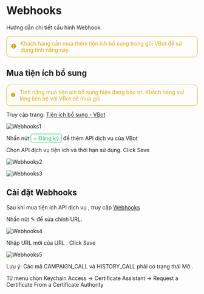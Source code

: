 # Webhooks

Hướng dẫn chi tiết cấu hình Webhook.

<div style="display: flex; align-items: center; padding: 10px; border: 1px solid #E2A600FF; border-radius: 10px; color: #E2A600FF;">
    <svg width="20" height="20" viewBox="0 0 20 20" fill="currentColor" style="margin-right: 10px;">
        <path fill-rule="evenodd" d="M18 8A8 8 0 1 1 2 8a8 8 0 0 1 16 0zM9 4a1 1 0 0 1 2 0v4a1 1 0 0 1-2 0V4zm1 10a1.5 1.5 0 1 1 0-3 1.5 1.5 0 0 1 0 3z" clip-rule="evenodd"></path>
    </svg>
    <span>Khách hàng cần mua thêm tiện ích bổ sung trong gói VBot để sử dụng tính năng này.</span>
</div>

## Mua tiện ích bổ sung

<div style="display: flex; align-items: center; padding: 10px; border: 1px solid #E2A600FF; border-radius: 10px;  color: #E2A600FF;">
    <svg width="20" height="20" viewBox="0 0 20 20" fill="currentColor" style="margin-right: 10px;">
        <path fill-rule="evenodd" d="M18 8A8 8 0 1 1 2 8a8 8 0 0 1 16 0zM9 4a1 1 0 0 1 2 0v4a1 1 0 0 1-2 0V4zm1 10a1.5 1.5 0 1 1 0-3 1.5 1.5 0 0 1 0 3z" clip-rule="evenodd"></path>
    </svg>
    <span>Tính năng mua tiện ích bổ sung hiện đang bảo trì. Khách hàng vui lòng liên hệ với VBot để mua gói.</span>
</div>

Truy cập trang: [Tiện ích bổ sung - VBot](https://console.vbot.vn/login?backurl=https%3A%2F%2Fconsole.vbot.vn%2Fuseraddon)

![Webhooks1](/Webhooks/Webhooks1.avif)

Nhấn nút
<span style="color: #22c55e; border: 1px solid #22c55e; padding: 2px 6px; border-radius: 4px;">+ Đăng ký</span>
để thêm API dịch vụ của VBot

Chọn API <span class="highlight-text">dịch vụ tiện</span> ích và thời hạn sử dụng. <span class="highlight-text">Click </span> Save

![Webhooks2](/Webhooks/Webhooks2.avif)

![Webhooks3](/Webhooks/Webhooks3.avif)

## Cài đặt Webhooks

Sau khi mua tiện ích <span class="highlight-text">API dịch vụ </span> , truy cập [ Webhooks](https://console.vbot.vn/login?backurl=https%3A%2F%2Fconsole.vbot.vn%2Fuseraddon)

Nhấn nút ✎ để sửa chính URL.

![Webhooks4](/Webhooks/Webhooks4.avif)

Nhập URL mới của <span class="highlight-text"> URL </span> . <span class="highlight-text"> Click </span> Save

![Webhooks5](/Webhooks/Webhooks5.avif)

<div class="note">
Lưu ý: Các mã <span class="highlight-text"> CAMPAIGN_CALL </span> và <span class="highlight-text"> HISTORY_CALL </span> phải có trạng thái <span class="highlight-text"> Mở </span> . 
</div>

Từ menu chọn Keychain Access → Certificate Assistant -> Request a Certificate From a Certificate Authority
